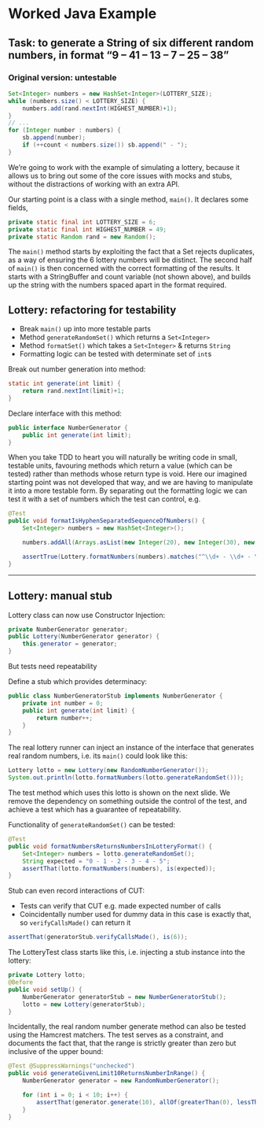 # Worked Java Example

## Task: to generate a String of six different random numbers, in format “9 – 41 – 13 – 7 – 25 – 38”

### Original version: untestable

```java
Set<Integer> numbers = new HashSet<Integer>(LOTTERY_SIZE);
while (numbers.size() < LOTTERY_SIZE) {
    numbers.add(rand.nextInt(HIGHEST_NUMBER)+1);
}
// ...
for (Integer number : numbers) {
    sb.append(number);
    if (++count < numbers.size()) sb.append(" - ");
}
```

We’re going to work with the example of simulating a lottery, because it allows us to bring out some of the core issues with mocks and stubs, without the distractions of working with an extra API.  

Our starting point is a class with a single method, `main()`.  It declares some fields,

```java
private static final int LOTTERY_SIZE = 6;
private static final int HIGHEST_NUMBER = 49;
private static Random rand = new Random();
```

The `main()` method starts by exploiting the fact that a Set rejects duplicates, as a way of ensuring the 6 lottery numbers will be distinct.  The second half of `main()` is then concerned with the correct formatting of the results.  It starts with a StringBuffer and count variable (not shown above), and builds up the string with the numbers spaced apart in the format required.

## Lottery: refactoring for testability

- Break `main()` up into more testable parts
- Method `generateRandomSet()` which returns a `Set<Integer>`
- Method `formatSet()` which takes a `Set<Integer>` & returns `String`
- Formatting logic can be tested with determinate set of `int`s

Break out number generation into method:

```java
static int generate(int limit) {
    return rand.nextInt(limit)+1;
}
```

Declare interface with this method:

```java
public interface NumberGenerator {
    public int generate(int limit);
}
```

When you take TDD to heart you will naturally be writing code in small, testable units, favouring methods which return a value (which can be tested) rather than methods whose return type is void.  Here our imagined starting point was not developed that way, and we are having to manipulate it into a more testable form.  By separating out the formatting logic we can test it with a set of numbers which the test can control, e.g.

```java
@Test
public void formatIsHyphenSeparatedSequenceOfNumbers() {
    Set<Integer> numbers = new HashSet<Integer>();

    numbers.addAll(Arrays.asList(new Integer(20), new Integer(30), new Integer(10)));

    assertTrue(Lottery.formatNumbers(numbers).matches("^\\d+ - \\d+ - \\d+$"));
}
```

---

## Lottery: manual stub

Lottery class can now use Constructor Injection:

```java
private NumberGenerator generator;
public Lottery(NumberGenerator generator) {
    this.generator = generator;
}
```

But tests need repeatability

Define a stub which provides determinacy:

```java
public class NumberGeneratorStub implements NumberGenerator {
    private int number = 0;
    public int generate(int limit) {
        return number++;
    }
}
```

The real lottery runner can inject an instance of the interface that generates real random numbers, i.e. its `main()` could look like this:

```java
Lottery lotto = new Lottery(new RandomNumberGenerator());
System.out.println(lotto.formatNumbers(lotto.generateRandomSet()));
```

The test method which uses this lotto is shown on the next slide.  We remove the dependency on something outside the control of the test, and achieve a test which has a guarantee of repeatability.

Functionality of `generateRandomSet()` can be tested:

```java
@Test
public void formatNumbersReturnsNumbersInLotteryFormat() {
    Set<Integer> numbers = lotto.generateRandomSet();
    String expected = "0 - 1 - 2 - 3 - 4 - 5";
    assertThat(lotto.formatNumbers(numbers), is(expected));
}
```

Stub can even record interactions of CUT:

- Tests can verify that CUT e.g. made expected number of calls
- Coincidentally number used for dummy data in this case is exactly that, so `verifyCallsMade()` can return it

```java
assertThat(generatorStub.verifyCallsMade(), is(6));
```

The LotteryTest class starts like this, i.e. injecting a stub instance into the lottery:

```java
private Lottery lotto;
@Before
public void setUp() {
    NumberGenerator generatorStub = new NumberGeneratorStub();
    lotto = new Lottery(generatorStub);
}
```

Incidentally, the real random number generate method can also be tested using the Hamcrest matchers.  The test serves as a constraint, and documents the fact that, that the range is strictly greater than zero but inclusive of the upper bound:

```java
@Test @SuppressWarnings("unchecked")
public void generateGivenLimit10ReturnsNumberInRange() {
    NumberGenerator generator = new RandomNumberGenerator();

    for (int i = 0; i < 10; i++) {
        assertThat(generator.generate(10), allOf(greaterThan(0), lessThanOrEqualTo(10)));
    }
}
```
